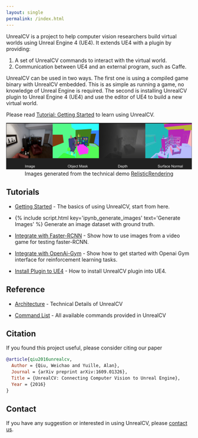 ```yaml
---
layout: single
permalink: /index.html
---
```


UnrealCV is a project to help computer vision researchers build virtual worlds using Unreal Engine 4 (UE4). It extends UE4 with a plugin by providing:

1. A set of UnrealCV commands to interact with the virtual world.
2. Communication between UE4 and an external program, such as Caffe.

UnrealCV can be used in two ways. The first one is using a compiled game binary with UnrealCV embedded. This is as simple as running a game, no knowledge of Unreal Engine is required. The second is installing UnrealCV plugin to Unreal Engine 4 (UE4) and use the editor of UE4 to build a new virtual world.

Please read [Tutorial: Getting Started](/tutorial/getting_started.html) to learn using UnrealCV.

<center>
<img src="images/homepage_teaser.png" alt="annotation"/>
Images generated from the technical demo <a href="reference/model_zoo.html#realistic_rendering">RelisticRendering</a><br>
</center>

## Tutorials

- [Getting Started](tutorial/getting_started.html) - The basics of using UnrealCV, start from here.

- {% include script.html key='ipynb_generate_images' text='Generate Images' %}  Generate an image dataset with ground truth.

- [Integrate with Faster-RCNN](tutorial/faster_rcnn.html) - Show how to use images from a video game for testing faster-RCNN.

- [Integrate with OpenAi-Gym](https://github.com/zfw1226/gym-unrealcv) - Show how to get started with Openai Gym interface for reinforcement learning tasks.

- [Install Plugin to UE4](tutorial/plugin.html) - How to install UnrealCV plugin into UE4.

## Reference

- [Architecture](reference/architecture.html) - Technical Details of UnrealCV

- [Command List](reference/commands.html) - All available commands provided in UnrealCV

## Citation

If you found this project useful, please consider citing our paper

```bibtex
@article{qiu2016unrealcv,
  Author = {Qiu, Weichao and Yuille, Alan},
  Journal = {arXiv preprint arXiv:1609.01326},
  Title = {UnrealCV: Connecting Computer Vision to Unreal Engine},
  Year = {2016}
}
```

## Contact
If you have any suggestion or interested in using UnrealCV, please [contact us](contact.html).
